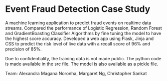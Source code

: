 # Event Fraud Detection Case Study

A machine learning application to predict fraud events on realtime data streams. Compared the performance of Logistic Regression, Random Forest and GradientBoasting Classifier Algorithms by fine tuning the model to have the highest score accuracy. Developed a web app using Flask, Jinja and CSS to predict the risk level of live data with a recall score of 96% and precision of 85%.

Due to confidentiality, the training data is not made public. The python code is made available in the src file. The model is also available as a pickle file.

Team: Alexandra Magana Noronha, Margaret Ng, Christopher Sankat
